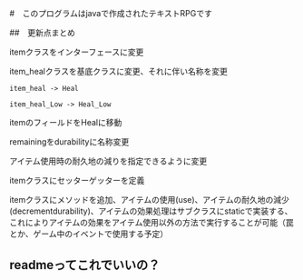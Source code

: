 #　このプログラムはjavaで作成されたテキストRPGです

##　更新点まとめ

itemクラスをインターフェースに変更

item_healクラスを基底クラスに変更、それに伴い名称を変更

    item_heal -> Heal

    item_heal_Low -> Heal_Low

itemのフィールドをHealに移動

remainingをdurabilityに名称変更

アイテム使用時の耐久地の減りを指定できるように変更

itemクラスにセッターゲッターを定義

itemクラスにメソッドを追加、アイテムの使用(use)、アイテムの耐久地の減少(decrementdurability)、アイテムの効果処理はサブクラスにstaticで実装する、これによりアイテムの効果をアイテム使用以外の方法で実行することが可能（罠とか、ゲーム中のイベントで使用する予定）

## readmeってこれでいいの？